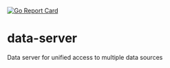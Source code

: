 [![Go Report Card](https://goreportcard.com/badge/gojp/goreportcard)](https://goreportcard.com/report/kocherovf/data-server)

# data-server
Data server for unified access to multiple data sources

